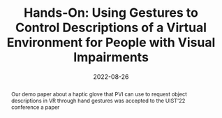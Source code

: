 ---
title: "Hands-On: Using Gestures to Control Descriptions of a Virtual Environment for People with Visual Impairments"
image: "https://github.com/rgonzalezp/rgonzalezp.github.io/blob/main/src/assets/img/general/WhiteCheckmark.gif?raw=true"
date: 2022-08-26
abstract: Our demo paper about a haptic glove that PVI can use to request object descriptions in VR through hand gestures was accepted to the UIST'22 conference a paper 
subtext: Accepted!
---